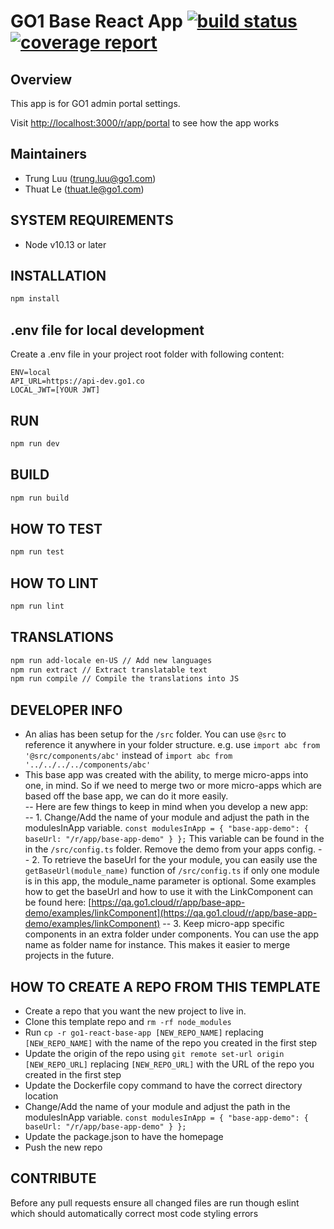 
# GO1 Base React App [![build status](https://code.go1.com.au/apps/go1-base-react-app/badges/master/build.svg)](https://code.go1.com.au/apps/go1-base-react-app/commits/master) [![coverage report](https://code.go1.com.au/apps/go1-base-react-app/badges/master/coverage.svg)](https://code.go1.com.au/apps/go1-base-react-app/commits/master)  
  
## Overview  
  
This app is for GO1 admin portal settings.

Visit [http://localhost:3000/r/app/portal](http://localhost:3000/r/app/portal) to see how the app works
  
## Maintainers  
- Trung Luu (trung.luu@go1.com)
- Thuat Le (thuat.le@go1.com)

## SYSTEM REQUIREMENTS
- Node v10.13 or later
  
## INSTALLATION  
  
```sh  
npm install  
```  
  
## .env file for local development  
Create a .env file in your project root folder with following content:  
```  
ENV=local  
API_URL=https://api-dev.go1.co  
LOCAL_JWT=[YOUR JWT]  
```  
  
## RUN  
```sh  
npm run dev  
```  
  
## BUILD  
  
```sh  
npm run build  
```  
  
## HOW TO TEST  
  
```sh  
npm run test  
```  
  
## HOW TO LINT  
  
```sh  
npm run lint  
```  

## TRANSLATIONS

```sh  
npm run add-locale en-US // Add new languages
npm run extract // Extract translatable text
npm run compile // Compile the translations into JS
``` 
  
## DEVELOPER INFO  
- An alias has been setup for the `/src` folder. You can use `@src` to reference it anywhere in your folder structure. e.g. use `import abc from '@src/components/abc'` instead of `import abc from '../../../../components/abc'`  
- This base app was created with the ability, to merge micro-apps into one, in mind. So if we need to merge two or more micro-apps which are based off the base app, we can do it more easily.  
-- Here are few things to keep in mind when you develop a new app:  
-- 1.  Change/Add the name of your module and adjust the path in the modulesInApp variable. `const modulesInApp = { "base-app-demo": { baseUrl: "/r/app/base-app-demo" } };`
This variable can be found in the  in the `/src/config.ts` folder. Remove the demo from your apps config.
-- 2. To retrieve the baseUrl for the your module, you can easily use the `getBaseUrl(module_name)` function of `/src/config.ts` if only one module is in this app, the module_name parameter is optional. Some examples how to get the baseUrl and how to use it with the LinkComponent can be found here: [https://qa.go1.cloud/r/app/base-app-demo/examples/linkComponent](https://qa.go1.cloud/r/app/base-app-demo/examples/linkComponent)
-- 3. Keep micro-app specific components in an extra folder under components. You can use the app name as folder name for instance. This makes it easier to merge projects in the future.

## HOW TO CREATE A REPO FROM THIS TEMPLATE  
  
- Create a repo that you want the new project to live in.  
- Clone this template repo and `rm -rf node_modules`  
- Run `cp -r go1-react-base-app [NEW_REPO_NAME]` replacing `[NEW_REPO_NAME]` with the name of the repo you created in the first step  
- Update the origin of the repo using `git remote set-url origin [NEW_REPO_URL]` replacing `[NEW_REPO_URL]` with the URL of the repo you created in the first step  
- Update the Dockerfile copy command to have the correct directory location  
- Change/Add the name of your module and adjust the path in the modulesInApp variable. `const modulesInApp = { "base-app-demo": { baseUrl: "/r/app/base-app-demo" } };`
- Update the package.json to have the homepage
- Push the new repo  
  
## CONTRIBUTE  
  
Before any pull requests ensure all changed files are run though eslint which should automatically correct most code styling errors
